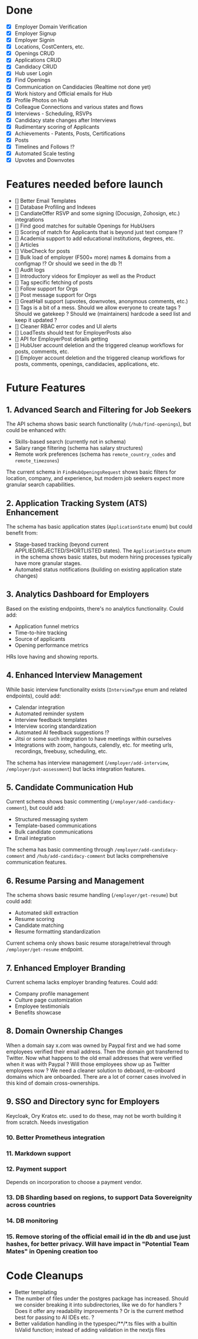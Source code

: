# Done

- [x] Employer Domain Verification
- [x] Employer Signup
- [x] Employer Signin
- [x] Locations, CostCenters, etc.
- [x] Openings CRUD
- [x] Applications CRUD
- [x] Candidacy CRUD
- [x] Hub user Login
- [x] Find Openings
- [x] Communication on Candidacies (Realtime not done yet)
- [x] Work history and Official emails for Hub
- [x] Profile Photos on Hub
- [x] Colleague Connections and various states and flows
- [x] Interviews - Scheduling, RSVPs
- [x] Candidacy state changes after Interviews
- [x] Rudimentary scoring of Applicants
- [x] Achievements - Patents, Posts, Certifications
- [x] Posts
- [x] Timelines and Follows !?
- [x] Automated Scale testing
- [x] Upvotes and Downvotes

# Features needed before launch

- [] Better Email Templates
- [] Database Profiling and Indexes
- [] CandiateOffer RSVP and some signing (Docusign, Zohosign, etc.) integrations
- [] Find good matches for suitable Openings for HubUsers
- [] Scoring of match for Applicants that is beyond just text compare !?
- [] Academia support to add educational institutions, degrees, etc.
- [] Articles
- [] VibeCheck for posts
- [] Bulk load of employer (F500+ more) names & domains from a configmap !? Or should we seed in the db ?!
- [] Audit logs
- [] Introductory videos for Employer as well as the Product
- [] Tag specific fetching of posts
- [] Follow support for Orgs
- [] Post message support for Orgs
- [] GreatHall support (upvotes, downvotes, anonymous comments, etc.)
- [] Tags is a bit of a mess. Should we allow everyone to create tags ? Should we gatekeep ? Should we (maintainers) hardcode a seed list and keep it updated ?
- [] Cleaner RBAC error codes and UI alerts
- [] LoadTests should test for EmployerPosts also
- [] API for EmployerPost details getting
- [] HubUser account deletion and the triggered cleanup workflows for posts, comments, etc.
- [] Employer account deletion and the triggered cleanup workflows for posts, comments, openings, candidacies, applications, etc.

# Future Features

## 1. Advanced Search and Filtering for Job Seekers

The API schema shows basic search functionality (`/hub/find-openings`), but could be enhanced with:

- Skills-based search (currently not in schema)
- Salary range filtering (schema has salary structures)
- Remote work preferences (schema has `remote_country_codes` and `remote_timezones`)

The current schema in `FindHubOpeningsRequest` shows basic filters for location, company, and experience, but modern job seekers expect more granular search capabilities.

## 2. Application Tracking System (ATS) Enhancement

The schema has basic application states (`ApplicationState` enum) but could benefit from:

- Stage-based tracking (beyond current APPLIED/REJECTED/SHORTLISTED states). The `ApplicationState` enum in the schema shows basic states, but modern hiring processes typically have more granular stages.
- Automated status notifications (building on existing application state changes)

## 3. Analytics Dashboard for Employers

Based on the existing endpoints, there's no analytics functionality. Could add:

- Application funnel metrics
- Time-to-hire tracking
- Source of applicants
- Opening performance metrics

HRs love having and showing reports.

## 4. Enhanced Interview Management

While basic interview functionality exists (`InterviewType` enum and related endpoints), could add:

- Calendar integration
- Automated reminder system
- Interview feedback templates
- Interview scoring standardization
- Automated AI feedback suggestions !?
- Jitsi or some such integration to have meetings within ourselves
- Integrations with zoom, hangouts, calendly, etc. for meeting urls, recordings, freebusy, scheduling, etc.

The schema has interview management (`/employer/add-interview`, `/employer/put-assessment`) but lacks integration features.

## 5. Candidate Communication Hub

Current schema shows basic commenting (`/employer/add-candidacy-comment`), but could add:

- Structured messaging system
- Template-based communications
- Bulk candidate communications
- Email integration

The schema has basic commenting through `/employer/add-candidacy-comment` and `/hub/add-candidacy-comment` but lacks comprehensive communication features.

## 6. Resume Parsing and Management

The schema shows basic resume handling (`/employer/get-resume`) but could add:

- Automated skill extraction
- Resume scoring
- Candidate matching
- Resume formatting standardization

Current schema only shows basic resume storage/retrieval through `/employer/get-resume` endpoint.

## 7. Enhanced Employer Branding

Current schema lacks employer branding features. Could add:

- Company profile management
- Culture page customization
- Employee testimonials
- Benefits showcase

## 8. Domain Ownership Changes

When a domain say x.com was owned by Paypal first and we had some employees verified their email address. Then the domain got transferred to Twitter. Now what happens to the old email addresses that were verified when it was with Paypal ? Will those employees show up as Twitter employees now ? We need a cleaner solution to deboard, re-onboard domains which are onboarded. There are a lot of corner cases involved in this kind of domain cross-ownerships.

## 9. SSO and Directory sync for Employers

Keycloak, Ory Kratos etc. used to do these, may not be worth building it from scratch. Needs investigation

### 10. Better Prometheus integration

### 11. Markdown support

### 12. Payment support

Depends on incorporation to choose a payment vendor.

### 13. DB Sharding based on regions, to support Data Sovereignity across countries

### 14. DB monitoring

### 15. Remove storing of the official email id in the db and use just hashes, for better privacy. Will have impact in "Potential Team Mates" in Opening creation too

# Code Cleanups
* Better templating
* The number of files under the postgres package has increased. Should we consider breaking it into subdirectories, like we do for handlers ? Does it offer any readability improvements ? Or is the current method best for passing to AI IDEs etc. ?
* Better validation handling in the typespec/**/*.ts files with a builtin IsValid function; instead of adding validation in the nextjs files
